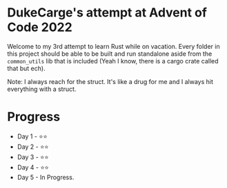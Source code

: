 # DukeCarge's attempt at Advent of Code 2022
Welcome to my 3rd attempt to learn Rust while on vacation. Every folder in this project should be able to be built and run standalone aside from the `common_utils` lib that is included (Yeah I know, there is a cargo crate called that but ech).

Note: I always reach for the struct. It's like a drug for me and I always hit everything with a struct.

# Progress

- Day 1 - ⭐⭐
- Day 2 - ⭐⭐
- Day 3 - ⭐⭐
- Day 4 - ⭐⭐
- Day 5 - In Progress.